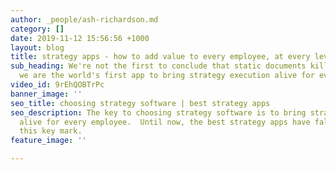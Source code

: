 ```yaml
---
author: _people/ash-richardson.md
category: []
date: 2019-11-12 15:56:56 +1000
layout: blog
title: strategy apps - how to add value to every employee, at every level, every day
sub_heading: We're not the first to conclude that static documents kill strategy execution.  However,
  we are the world's first app to bring strategy execution alive for every employee.
video_id: 9rEhQOBTrPc
banner_image: ''
seo_title: choosing strategy software | best strategy apps
seo_description: The key to choosing strategy software is to bring strategy execution
  alive for every employee.  Until now, the best strategy apps have fallen short on
  this key mark.
feature_image: ''

---
```

